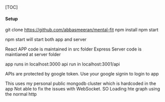 [TOC]

####  Setup

git clone https://github.com/abbasmeeran/mental-fit 
npm install
npm start

npm start will start both app and server

React APP code is maintained in src folder
Express Server code is maintianed at server folder

app runs in localhost:3000
api run in localhost:3001/api

APIs are protected by google token. Use your google signin to login to app

This uses my personal public mongodb cluster which is hardcoded in the app
Not able to fix the issues with WebSocket. SO Loading hte graph using the normal http
